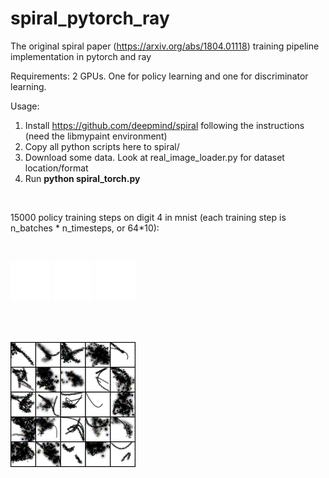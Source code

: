 # spiral_pytorch_ray
 The original spiral paper (https://arxiv.org/abs/1804.01118) training pipeline implementation in pytorch and ray

Requirements:
2 GPUs. One for policy learning and one for discriminator learning.

Usage: 
1. Install https://github.com/deepmind/spiral following the instructions (need the libmypaint environment)
2. Copy all python scripts here to spiral/
3. Download some data. Look at real_image_loader.py for dataset location/format
4. Run **python spiral_torch.py**

<br/>

15000 policy training steps on digit 4 in mnist (each training step is n_batches * n_timesteps, or 64*10):

<br/>

![Alt Text](examples/4_drawing_1.gif)
![Alt Text](examples/4_drawing_3.gif)
![Alt Text](examples/4_drawing_5.gif)

<br/>
<br/>

![Alt Text](examples/4_training.gif)

